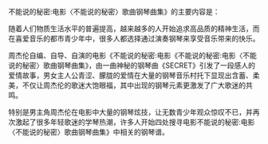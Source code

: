 

不能说的秘密:电影〈不能说的秘密〉歌曲钢琴曲集》的主要内容是：

  
随着人们物质生活水平的普遍提高，越来越多的人开始追求高品质的精神生活，而在喜爱音乐的都市青少年中，很多人都选择通过演奏钢琴来享受音乐带来的快乐。

  
周杰伦自编、自导、自演的电影《不能说的秘密:电影《不能说的秘密:电影〈不能说的秘密〉歌曲钢琴曲集》，由一曲神秘的钢琴曲《SECRET》引发了一段感人的爱情故事，男女主人公青涩、朦胧的爱情在大量的钢琴音乐村托下显现出含蓄、柔美，不仅让周杰伦的歌迷大饱眼福，其中出现的钢琴元素更激发了广大歌迷的共鸣。

  
特别是男主角周杰伦在电影中大量的钢琴炫技，让无数青少年观众惊叹不已，并再次激起了很多年轻歌迷的学琴热潮，许多人开始四处搜寻电影不能说的秘密:电影〈不能说的秘密〉歌曲钢琴曲集》中相关的钢琴谱。

